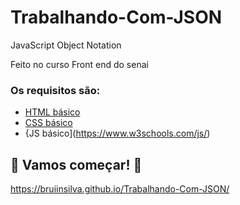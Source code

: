 # Trabalhando-Com-JSON


JavaScript Object Notation

Feito no curso Front end do senai

### Os requisitos são:

* [HTML básico](https://www.w3schools.com/html/)
* [CSS básico](https://developer.mozilla.org/pt-BR/docs/Web/CSS)
* {JS básico](https://www.w3schools.com/js/)

## 🚀 Vamos começar! 🚀



https://bruiinsilva.github.io/Trabalhando-Com-JSON/
